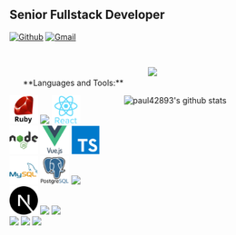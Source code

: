 <!-- Your title -->
## Senior Fullstack Developer

<!-- Your badges
You can use the website to generate badges: https://shields.io/
-->

[![Github](https://img.shields.io/badge/-Github-000?style=flat&logo=Github&logoColor=white)](https://github.com/paul42893/)
[![Gmail](https://img.shields.io/badge/-Gmail-c14438?style=flat&logo=Gmail&logoColor=white)](mailto:paul.gilbuena12@gmail.com)

&nbsp;
&nbsp;
&nbsp;
&nbsp;
<div align="center">
<img src="https://github-profile-trophy.vercel.app/?username=paul42893&theme=darkhub&row=1&column=5">
</div>
&nbsp;
&nbsp;
&nbsp;
**Languages and Tools:** 

<!-- Your github readme stats
You can use this api: https://github.com/anuraghazra/github-readme-stats
-->
<p>
  <a href="#">
    <img width="60%" align="right" alt="paul42893's github stats" src="https://github-readme-streak-stats.herokuapp.com/?user=paul42893&theme=react&border=61dafb&hide_border=true" />
    <!-- <img align="right" width="60%" src="https://readme-git-main-paul42893.vercel.app/api/top-langs/?username=paul42893&count_private=true&hide=TeX&layout=compact&theme=tokyonight&hide_border=true&langs_count=10" />
    <img align="right" width="60%" src="https://readme-20dn5reob-paul42893.vercel.app/api?username=paul42893&show_icons=true&count_private=true&theme=react&border=61dafb&hide_border=true" /> -->
  </a>

  <!-- Your languages and tools. Be careful with the alignment. 
  You can use this sites to get logos: https://www.vectorlogo.zone or https://simpleicons.org/
  -->
  <code><img width="10%" src="https://raw.githubusercontent.com/devicons/devicon/master/icons/ruby/ruby-original-wordmark.svg"></code>
  <code><img width="10%" src="https://www.vectorlogo.zone/logos/shopify/shopify-icon.svg"></code>
  <code><img width="10%" src="https://raw.githubusercontent.com/devicons/devicon/master/icons/react/react-original-wordmark.svg"></code>
  <br />
  <code><img width="10%" src="https://raw.githubusercontent.com/devicons/devicon/master/icons/nodejs/nodejs-original-wordmark.svg"></code>
  <code><img width="10%" src="https://raw.githubusercontent.com/devicons/devicon/master/icons/vuejs/vuejs-original-wordmark.svg"></code>
  <code><img width="10%" src="https://raw.githubusercontent.com/devicons/devicon/master/icons/typescript/typescript-original.svg"></code>
  <br />
  <code><img width="10%" src="https://raw.githubusercontent.com/devicons/devicon/master/icons/mysql/mysql-original-wordmark.svg"></code>
  <code><img width="10%" src="https://raw.githubusercontent.com/devicons/devicon/master/icons/postgresql/postgresql-original-wordmark.svg"></code>
  <code><img width="10%" src="https://www.vectorlogo.zone/logos/mongodb/mongodb-ar21.svg"></code>
  <br />
  <code><img width="10%" src="https://raw.githubusercontent.com/devicons/devicon/master/icons/nextjs/nextjs-plain.svg"></code>
  <code><img width="10%" src="https://www.vectorlogo.zone/logos/firebase/firebase-icon.svg"></code>
  <code><img width="10%" src="https://www.vectorlogo.zone/logos/git-scm/git-scm-icon.svg"></code>
  <br />
  <code><img width="10%" src="https://www.vectorlogo.zone/logos/monday/monday-icon.svg"></code>
  <code><img width="10%" src="https://www.vectorlogo.zone/logos/trello/trello-icon.svg"></code>
  <code><img width="10%" src="https://www.vectorlogo.zone/logos/atlassian_jira/atlassian_jira-icon.svg"></code>
</p>
<!-- Your hits or visitors
site: http://hits.dwyl.com or https://visitor-badge.glitch.me
Both apis are in trouble due to the number of requests, if you know any other to register visitors, great
-->
